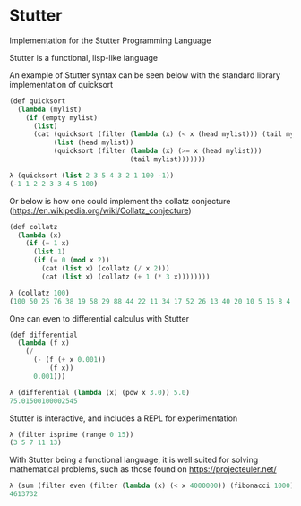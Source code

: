 # Stutter
Implementation for the Stutter Programming Language

Stutter is a functional, lisp-like language

An example of Stutter syntax can be seen below with the standard library implementation of quicksort
```lisp
(def quicksort
  (lambda (mylist)
    (if (empty mylist)
      (list)
      (cat (quicksort (filter (lambda (x) (< x (head mylist))) (tail mylist)))
           (list (head mylist))
           (quicksort (filter (lambda (x) (>= x (head mylist)))
                              (tail mylist)))))))

λ (quicksort (list 2 3 5 4 3 2 1 100 -1))
(-1 1 2 2 3 3 4 5 100)

```

Or below is how one could implement the collatz conjecture (https://en.wikipedia.org/wiki/Collatz_conjecture)
```lisp
(def collatz
  (lambda (x)
    (if (= 1 x)
      (list 1)
      (if (= 0 (mod x 2))
        (cat (list x) (collatz (/ x 2)))
        (cat (list x) (collatz (+ 1 (* 3 x))))))))

λ (collatz 100)
(100 50 25 76 38 19 58 29 88 44 22 11 34 17 52 26 13 40 20 10 5 16 8 4 2 1)
```

One can even to differential calculus with Stutter
```lisp
(def differential
  (lambda (f x)
    (/
      (- (f (+ x 0.001))
          (f x))
      0.001)))

λ (differential (lambda (x) (pow x 3.0)) 5.0)
75.01500100002545
```

Stutter is interactive, and includes a REPL for experimentation
```lisp
λ (filter isprime (range 0 15))
(3 5 7 11 13)
```

With Stutter being a functional language, it is well suited for solving mathematical problems, such as those found on https://projecteuler.net/
```lisp
λ (sum (filter even (filter (lambda (x) (< x 4000000)) (fibonacci 1000))))
4613732
```
